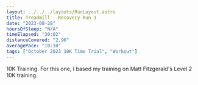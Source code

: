 ```yaml
---
layout: ../../../layouts/RunLayout.astro
title: Treadmill - Recovery Run 3
date: "2023-08-28"
hoursOfSleep: "N/A"
timeElapsed: "30:02"
distanceCovered: "2.96"
averagePace: "10:10"
tags: ["October 2023 10K Time Trial", "Workout"]
---
```


10K Training. For this one, I based my training on Matt Fitzgerald's Level 2 10K training.
